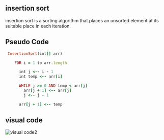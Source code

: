 ## insertion sort 
insertion sort is a sorting algorithm that places an unsorted element at its suitable place in each iteration.

## Pseudo Code
```ruby
 InsertionSort(int[] arr)

    FOR i = 1 to arr.length

      int j <-- i - 1
      int temp <-- arr[i]

      WHILE j >= 0 AND temp < arr[j]
        arr[j + 1] <-- arr[j]
        j <-- j - 1

      arr[j + 1] <-- temp
```
## visual code
![visual code2](https://user-images.githubusercontent.com/90922969/167196236-d98bba4b-276e-4295-a35c-9e5287e1b53a.jpg)

